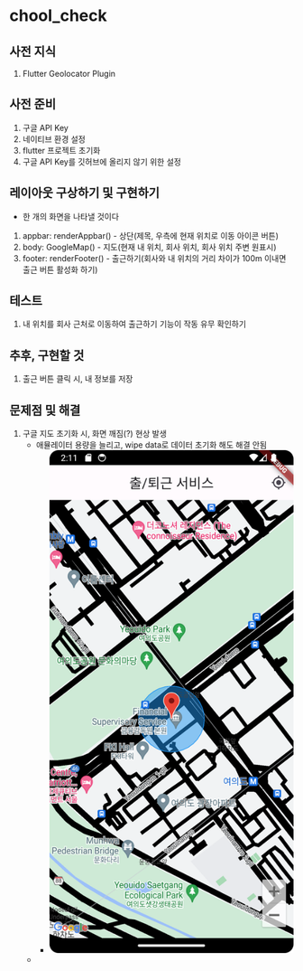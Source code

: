 # chool_check

## 사전 지식
1. Flutter Geolocator Plugin 

## 사전 준비
1. 구글 API Key
2. 네이티브 환경 설정
3. flutter 프로젝트 초기화
4. 구글 API Key를 깃허브에 올리지 않기 위한 설정

## 레이아웃 구상하기 및 구현하기
* 한 개의 화면을 나타낼 것이다
1. appbar: renderAppbar() - 상단(제목, 우측에 현재 위치로 이동 아이콘 버튼) 
2. body: GoogleMap() - 지도(현재 내 위치, 회사 위치, 회사 위치 주변 원표시)
3. footer: renderFooter() - 출근하기(회사와 내 위치의 거리 차이가 100m 이내면 출근 버튼 활성화 하기)

## 테스트
1. 내 위치를 회사 근처로 이동하여 출근하기 기능이 작동 유무 확인하기 

## 추후, 구현할 것
1. 출근 버튼 클릭 시, 내 정보를 저장

## 문제점 및 해결
1. 구글 지도 초기화 시, 화면 깨짐(?) 현상 발생
   - 애뮬레이터 용량을 늘리고, wipe data로 데이터 초기화 해도 해결 안됨
     - ![구글지도깨짐.png](assets%2F%EA%B5%AC%EA%B8%80%EC%A7%80%EB%8F%84%EA%B9%A8%EC%A7%90.png)
   - 